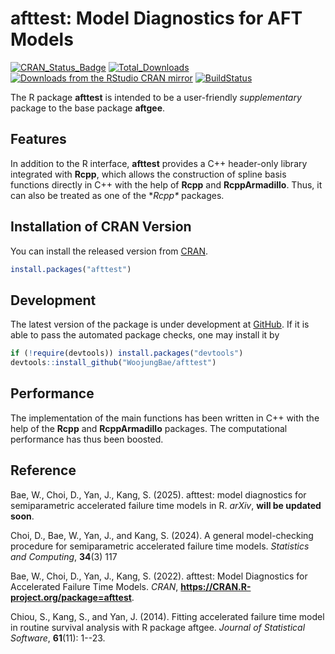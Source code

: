 afttest: Model Diagnostics for AFT Models
================

[![CRAN_Status_Badge](https://www.r-pkg.org/badges/version/afttest)](https://CRAN.R-project.org/package=afttest)
[![Total_Downloads](https://cranlogs.r-pkg.org/badges/grand-total/afttest)](https://CRAN.R-project.org/package=afttest)
[![Downloads from the RStudio CRAN
mirror](https://cranlogs.r-pkg.org/badges/afttest)](https://CRAN.R-project.org/package=afttest)
[![BuildStatus](https://github.com/WoojungBae/afttest/workflows/R-CMD-check/badge.svg)](https://github.com/WoojungBae/afttest/actions)

The R package **afttest** is intended to be a user-friendly *supplementary*
package to the base package **aftgee**.

## Features
In addition to the R interface, **afttest** provides a C++ header-only library 
integrated with **Rcpp**, which allows the construction of spline basis 
functions directly in C++ with the help of **Rcpp** and **RcppArmadillo**. 
Thus, it can also be treated as one of the **Rcpp\** packages. 

## Installation of CRAN Version
You can install the released version from
[CRAN](https://CRAN.R-project.org/package=afttest).

``` r
install.packages("afttest")
```

## Development
The latest version of the package is under development at
[GitHub](https://github.com/WoojungBae/afttest). If it is able to pass
the automated package checks, one may install it by

``` r
if (!require(devtools)) install.packages("devtools")
devtools::install_github("WoojungBae/afttest")
```

## Performance
The implementation of the main functions has been written in C++ with the 
help of the **Rcpp** and **RcppArmadillo** packages. The computational 
performance has thus been boosted.

## Reference 
Bae, W., Choi, D., Yan, J., Kang, S. (2025). afttest: model diagnostics for 
semiparametric accelerated failure time models in R. *arXiv*, 
**will be updated soon**.

Choi, D., Bae, W., Yan, J., and Kang, S. (2024). A general model-checking 
procedure for semiparametric accelerated failure time models. 
*Statistics and Computing*, **34**(3) 117

Bae, W., Choi, D., Yan, J., Kang, S. (2022). afttest: Model Diagnostics for 
Accelerated Failure Time Models. *CRAN*, **https://CRAN.R-project.org/package=afttest**.

Chiou, S., Kang, S., and Yan, J. (2014).  Fitting accelerated failure time model 
in routine survival analysis with R package aftgee. 
*Journal of Statistical Software*, **61**(11): 1--23. 